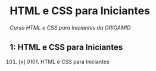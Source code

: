 # HTML e CSS para Iniciantes
###### Curso HTML e CSS para Iniciantes da ORIGAMID


## 1: HTML e CSS para Iniciantes

0101. [x] 0101. HTML e CSS para Iniciantes